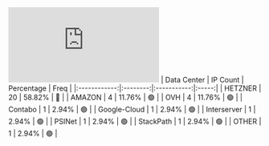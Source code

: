 ![Diagramm](https://github.com/obajay/StateSync-snapshots/blob/main/Projects/Dora/1/README.md)
| Data Center | IP Count | Percentage | Freq |
|:------------:|:--------:|:-----------:|:-----:|
| HETZNER | 20 | 58.82% | 🔴 |
| AMAZON | 4 | 11.76% | 🟢 |
| OVH | 4 | 11.76% | 🟢 |
| Contabo | 1 | 2.94% | 🟢 |
| Google-Cloud | 1 | 2.94% | 🟢 |
| Interserver | 1 | 2.94% | 🟢 |
| PSINet | 1 | 2.94% | 🟢 |
| StackPath | 1 | 2.94% | 🟢 |
| OTHER | 1 | 2.94% | 🟢 |